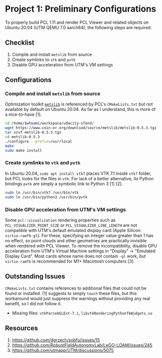 # Project 1: Preliminary Configurations

To properly build PCL 1.11 and render PCL Viewer and related objects on Ubuntu 20.04 (UTM QEMU 7.0 aarch64), the following steps are required.

## Checklist

1. Compile and install `metslib` from source
2. Create symlinks to `vtk` and `pvtk`
3. Disable GPU acceleration from UTM's VM settings

## Configurations

### Compile and install `metslib` from source

Optimization toolkit [`metslib`](https://github.com/coin-or/metslib) is referenced by PCL's `CMakeLists.txt` but not available by default on Ubuntu 20.04. As far as I understand, this is more of a nice-to-have [1].

```bash
cd /home/$whoami/workspace/udacity-sfend/
wget https://www.coin-or.org/download/source/metslib/metslib-0.5.3.tgz
tar xzvf metslib-0.5.3.tgz
cd metslib-0.5.3
./configure --prefix=/usr/local
make
sudo make install
```

### Create symlinks to `vtk` and `pvtk`

In Ubuntu 20.04, `sudo apt install vtk7` places VTK 7.1 inside `vtk7` folder, but PCL looks for the files in `vtk`. For lack of a better alternative, its Python bindings `pvtk` are simply a symbolic link to Python 3 [1] [2].

```bash
sudo ln /usr/bin/vtk7 /usr/bin/vtk
sudo ln /usr/bin/python3 /usr/bin/pvtk
```

### Disable GPU acceleration from UTM's VM settings

Some `pcl::visualization` rendering properties such as `PCL_VISUALIZER_POINT_SIZE` or `PCL_VISUALIZER_LINE_LENGTH` are not compatible with UTM's default emulated display card (Apple Silicon: `virtio-ramfb-gl`). For these, specifying an integer value greater than 1 has no effect, so point clouds and other geometries are practically invisible when rendered with PCL Viewer. To remove the incompatibility, disable GPU acceleration from UTM's Virtual Machine settings in "Display" → "Emulated Display Card". Most cards whose name does not contain `-gl` work, but `virtio-ramfb` is recommended for M1+ Macintosh computers [3].

## Outstanding Issues

`CMakeLists.txt` contains references to additional files that could not be found or installed. [1] suggests to simply `touch` these files, but this workaround would just suppress the warnings without providing any real benefit, so I did not follow it.

- Missing files: `vtkParseOGLExt-7.1`, `libvtkRenderingPythonTkWidgets.so`

## Resources

1. https://github.com/dgrzech/sobfu/issues/15
2. https://github.com/RobustFieldAutonomyLab/LeGO-LOAM/issues/245
3. https://github.com/utmapp/UTM/discussions/5075